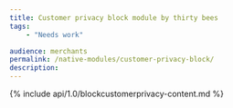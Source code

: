 ```yaml
---
title: Customer privacy block module by thirty bees
tags:
    - "Needs work"

audience: merchants
permalink: /native-modules/customer-privacy-block/
description:
---
```


{% include api/1.0/blockcustomerprivacy-content.md %}